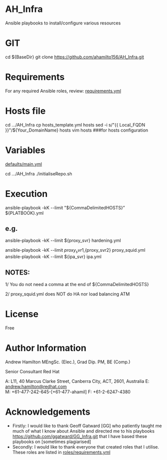 # AH_Infra 
Ansible playbooks to install/configure various resources

# GIT
cd ${BaseDir}
git clone https://github.com/ahamilto156/AH_Infra.git

# Requirements
For any required Ansible roles, review:
[requirements.yml](requirements.yml)

# Hosts file
cd  .../AH_Infra
cp hosts_template.yml hosts
sed -i s/"{{ Local_FQDN }}"/${Your_DomainName} hosts
vim hosts ###for hosts configuration

#  Variables
[defaults/main.yml](defaults/main.yml)

cd  .../AH_Infra
./initialiseRepo.sh

# Execution
ansible-playbook -kK --limit "${CommaDelimitedHOSTS}” ${PLATBOOK}.yml
## e.g.  
ansible-playbook -kK --limit ${proxy_svr} hardening.yml

ansible-playbook -kK --limit ${proxy_svr1},${proxy_svr2} proxy_squid.yml
ansible-playbook -kK --limit ${ipa_svr} ipa.yml
## NOTES:
1/ You do not need a comma at the end of ${CommaDelimitedHOSTS}

2/ proxy_squid.yml does NOT do HA nor load balancing ATM

# License
Free

# Author Information
Andrew Hamilton MEngSc. (Elec.), Grad Dip. PM, BE (Comp.)

Senior Consultant
Red Hat

A: L11, 40 Marcus Clarke Street,
    Canberra City, ACT, 2601, Australia
E: andrew.hamilton@redhat.com   
M: +61-477-242-645-[+61-477-ahamil]
F: +61-2-6247-4380    

# Acknowledgements
- Firstly:
      I would like to thank Geoff Gatward [GG] who patiently taught me much of what I know about Ansible and directed
      me to his playbooks https://github.com/ggatward/GG_Infra.git that I have based these playbooks on [sometimes plagiarised]
- Secondly:
      I would like to thank everyone that created roles that I utilise. These roles are listed in [roles/requirements.yml](roles/requirements.yml) 